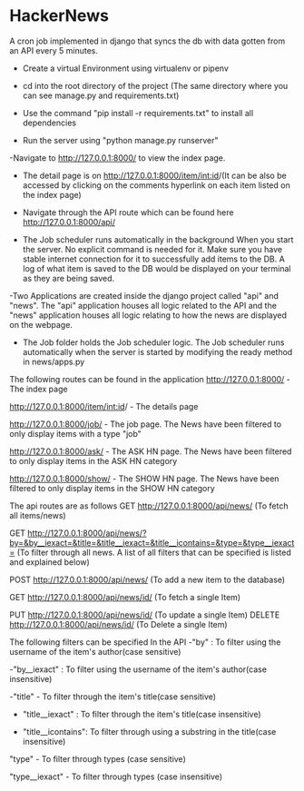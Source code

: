 # HackerNews
A cron job implemented in django that syncs the db with data gotten from an API every 5 minutes.


- Create a virtual Environment using virtualenv or pipenv

- cd into the root directory of the project (The same directory where you can see manage.py and requirements.txt)

- Use the command "pip install -r requirements.txt" to install all dependencies

- Run the server using "python manage.py runserver"

-Navigate to http://127.0.0.1:8000/ to view the index page.

- The detail page is on http://127.0.0.1:8000/item/<int:id>/(It can be also be accessed by clicking on the comments hyperlink on each item listed on the index page)

- Navigate through the API route which can be found here http://127.0.0.1:8000/api/

- The Job scheduler runs automatically in the background When you start the server. No explicit command is needed for it. Make sure you have stable internet connection for it to successfully add items to the DB. A log of what item is saved to the DB would be displayed on your terminal as they are being saved.

-Two Applications are created inside the django project called "api" and "news". The "api" application houses all logic related to the API and the "news" application houses all logic relating to how the news are displayed on the webpage.

- The Job folder holds the Job scheduler logic. The Job scheduler runs automatically when the server is started by modifying the ready method in news/apps.py

The following routes can be found in the application
http://127.0.0.1:8000/ - The index page

http://127.0.0.1:8000/item/<int:id>/ - The details page

http://127.0.0.1:8000/job/ - The job page. The News have been filtered to only display items with a type "job"

http://127.0.0.1:8000/ask/ - The ASK HN page. The News have been filtered to only display items in the ASK HN category

http://127.0.0.1:8000/show/ - The SHOW HN page. The News have been filtered to only display items in the SHOW HN category



The api routes are as follows 
GET http://127.0.0.1:8000/api/news/ (To fetch all items/news)

GET http://127.0.0.1:8000/api/news/?by=&by__iexact=&title=&title__iexact=&title__icontains=&type=&type__iexact= 
(To filter through all news. A list of all filters that can be specified is listed and explained below)

POST http://127.0.0.1:8000/api/news/ (To add a new item to the database)

GET http://127.0.0.1:8000/api/news/id/ (To fetch a single Item)

PUT http://127.0.0.1:8000/api/news/id/ (To update a single Item)
DELETE http://127.0.0.1:8000/api/news/id/ (To Delete a single Item)


The following filters can be specified In the API
 -"by" : To filter using the username of the item's author(case sensitive)

 -"by__iexact" : To filter using the username of the item's author(case insensitive)

 -"title" - To filter through the item's title(case sensitive)

 - "title__iexact" : To filter through the item's title(case insensitive)

 - "title__icontains": To filter through using a substring in the title(case insensitive)

 "type" - To filter through types (case sensitive)

 "type__iexact" - To filter through types (case insensitive)
 
